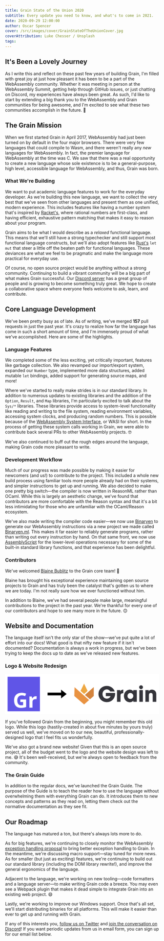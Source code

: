 ```yaml
---
title: Grain State of the Union 2020
subtitle: Every update you need to know, and what's to come in 2021.
date: 2020-09-29 12:00:00
author: Oscar Spencer
cover: /src/images/cover/GrainStateOfTheUnionCover.jpg
coverAttribution: Luke Chesser / Unsplash
tags:
---
```


## It's Been a Lovely Journey

As I write this and reflect on these past few years of building Grain, I'm filled with great joy at just how pleasant it has been to be a part of the WebAssembly community. Whether it was meeting in person at the WebAssembly Summit, getting help through GitHub issues, or just chatting on Discord, my experiences have always been great. As such, I'd like to start by extending a big thank you to the WebAssembly and Grain communities for being awesome, and I'm excited to see what these two communities accomplish in the future. 🙏

## The Grain Mission

When we first started Grain in April 2017, WebAssembly had just been turned on by default in the four major browsers. There were very few languages that could compile to Wasm, and there weren't really any _new_ languages for WebAssembly. In fact, the premier language for WebAssembly at the time was C. We saw that there was a real opportunity to create a new language whose sole existence is to be a general-purpose, high level, accessible language for WebAssembly, and thus, Grain was born.

### What We're Building

We want to put academic language features to work for the everyday developer. As we're building this new language, we want to collect the very best that we've seen from other languages and present them as one unified, modern experience. This includes features like having a number system that's inspired by [Racket's](https://racket-lang.org/), where rational numbers are first-class, and having efficient, exhaustive pattern matching that makes it easy to reason about your program.

Grain aims to be what I would describe as a _relaxed_ functional language. This means that we'll still have a strong typechecker and still support most functional language constructs, but we'll also adopt features like [Rust's](https://www.rust-lang.org) `let mut` that steer a little off the beaten path for functional languages. These deviances are what we feel to be pragmatic and make the language more practical for everyday use.

Of course, no open source project would be anything without a strong community. Continuing to build a vibrant community will be a big part of what makes Grain successful. Our [Discord server](https://discord.com/invite/grain-lang) has a great group of people and is growing to become something truly great. We hope to create a collaborative space where everyone feels welcome to ask, learn, and contribute.

## Core Language Development

We've been pretty busy as of late. As of writing, we've merged **157** pull requests in just the past year. It's crazy to realize how far the language has come in such a short amount of time, and I'm immensely proud of what we've accomplished. Here are some of the highlights.

### Language Features

We completed some of the less exciting, yet critically important, features like garbage collection. We also revamped our import/export system, expanded our `Number` type, implemented more data structures, added mutable `let` bindings, added support for generating source maps, and more!

Where we've started to really make strides is in our standard library. In addition to numerous updates to existing libraries and the addition of the `Option`, `Result`, and `Map` libraries, I'm particularly excited to talk about the `Sys/*` libraries. These libraries provide access to system-level functionality like reading and writing to the file system, reading environment variables, accessing system clocks, and producing random numbers. This is possible because of the [WebAssembly System Interface](https://wasi.dev/), or WASI for short. In the process of getting these system calls working in Grain, we were able to contribute back several PRs to other WebAssembly projects. 🤓

We've also continued to buff out the rough edges around the language, making Grain code more pleasant to write.

### Development Workflow

Much of our progress was made possible by making it easier for newcomers (and us!) to contribute to the project. This included a whole new build process using familiar tools more people already had on their systems, and simpler instructions to get up and running. We also decided to make one pretty big switch—the compiler is now written in ReasonML rather than OCaml. While this is largely an aesthetic change, we've found that contributors are more comfortable with the Reason syntax and that it's a bit less intimidating for those who are unfamiliar with the OCaml/Reason ecosystem.

We've also made writing the compiler code easier—we now use [Binaryen](https://github.com/WebAssembly/binaryen) to generate our WebAssembly instructions via a new project we made called [Binaryen.ml](https://github.com/grain-lang/binaryen.ml). This makes it far easier to reliably generate programs, rather than writing out every instruction by hand. On that same front, we now use [AssemblyScript](https://www.assemblyscript.org/) for the lower-level operations necessary for some of the built-in standard library functions, and that experience has been delightful.

### Contributors

We've welcomed [Blaine Bublitz](https://twitter.com/BlaineBublitz) to the Grain core team! 🎉

Blaine has brought his exceptional experience maintaining open source projects to Grain and has truly been the catalyst that's gotten us to where we are today. I'm not really sure how we ever functioned without him.

In addition to Blaine, we've had several people make large, meaningful contributions to the project in the past year. We're thankful for every one of our contributors and hope to see many more in the future. 😊

## Website and Documentation

The language itself isn't the only star of the show—we've put quite a lot of effort into our docs! What good is that nifty new feature if it isn't documented? Documentation is always a work in progress, but we've been trying to keep the docs up to date as we've released new features.

### Logo & Website Redesign

![grain redesign](/src/images/misc/grain-redesign.png)

If you've followed Grain from the beginning, you might remember this old logo. While this logo (hastily-created in about five minutes by yours truly) served us well, we've moved on to our new, beautiful, professionally-designed logo that I feel fits us wonderfully.

We've also got a brand new website! Given that this is an open source project, all of the budget went to the logo and the website design was left to me. 😅 It's been well-received, but we're always open to feedback from the community.

### The Grain Guide

In addition to the regular docs, we've launched the Grain Guide. The purpose of the Guide is to teach the reader how to use the language without overwhelming them with everything Grain can do. It introduces them to new concepts and patterns as they read on, letting them check out the normative documentation as they see fit.

## Our Roadmap

The language has matured a ton, but there's always lots more to do.

As for big features, we're continuing to closely monitor the WebAssembly [exception handling proposal](https://github.com/WebAssembly/exception-handling) to bring better exception handling to Grain. In the meantime, we're discussing macro support—stay tuned for more news. As for smaller (but just as exciting) features, we're continuing to build out our standard library (including the DOM library rewrite!), and improve the general ergonomics of the language.

Adjacent to the language, we're working on new tooling—code formatters and a language server—to make writing Grain code a breeze. You may even see a Webpack plugin that makes it dead simple to integrate Grain into an existing web project. 😄

Lastly, we're working to improve our Windows support. Once that's all set, we'll start distributing binaries for all platforms. This will make it easier than ever to get up and running with Grain.

If any of this interests you, [follow us on Twitter](https://twitter.com/grain_lang) and [join the conversation on Discord](https://discord.com/invite/grain-lang)! If you want periodic updates from us in email form, you can sign up for our email list below.

